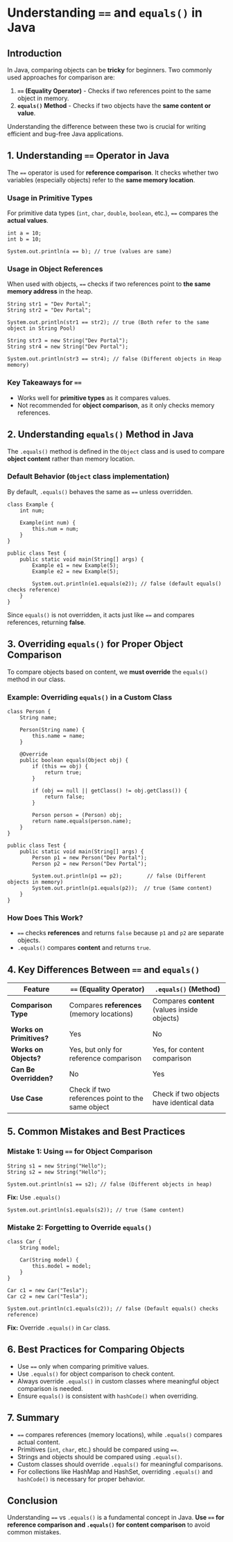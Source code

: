 # Understanding `==` and `equals()` in Java

## Introduction 
In Java, comparing objects can be **tricky** for beginners. Two commonly used approaches for comparison are:  
1. **`==` (Equality Operator)** - Checks if two references point to the same object in memory.  
2. **`equals()` Method** - Checks if two objects have the **same content or value**.  

Understanding the difference between these two is crucial for writing efficient and bug-free Java applications.

## 1. Understanding `==` Operator in Java 
The `==` operator is used for **reference comparison**. It checks whether two variables (especially objects) refer to the **same memory location**.  

### Usage in Primitive Types
For primitive data types (`int`, `char`, `double`, `boolean`, etc.), `==` compares the **actual values**.  

```
int a = 10;
int b = 10;

System.out.println(a == b); // true (values are same)
```

### Usage in Object References
When used with objects, `==` checks if two references point to **the same memory address** in the heap.  

```
String str1 = "Dev Portal";
String str2 = "Dev Portal";

System.out.println(str1 == str2); // true (Both refer to the same object in String Pool)

String str3 = new String("Dev Portal");
String str4 = new String("Dev Portal");

System.out.println(str3 == str4); // false (Different objects in Heap memory)
```

### Key Takeaways for `==`
* Works well for **primitive types** as it compares values.  
* Not recommended for **object comparison**, as it only checks memory references.  

## 2. Understanding `equals()` Method in Java
The `.equals()` method is defined in the `Object` class and is used to compare **object content** rather than memory location.  

### Default Behavior (`Object` class implementation)
By default, `.equals()` behaves the same as `==` unless overridden.  

```
class Example { 
    int num;
    
    Example(int num) { 
        this.num = num; 
    }
}

public class Test {
    public static void main(String[] args) {
        Example e1 = new Example(5);
        Example e2 = new Example(5);

        System.out.println(e1.equals(e2)); // false (default equals() checks reference)
    }
}
```
Since `equals()` is not overridden, it acts just like `==` and compares references, returning **false**.

## 3. Overriding `equals()` for Proper Object Comparison
To compare objects based on content, we **must override** the `equals()` method in our class.  

### Example: Overriding `equals()` in a Custom Class
```
class Person {
    String name;

    Person(String name) {
        this.name = name;
    }

    @Override
    public boolean equals(Object obj) {
        if (this == obj) {
            return true;
        }

        if (obj == null || getClass() != obj.getClass()) {
            return false;
        }

        Person person = (Person) obj;
        return name.equals(person.name);
    }
}

public class Test {
    public static void main(String[] args) {
        Person p1 = new Person("Dev Portal");
        Person p2 = new Person("Dev Portal");

        System.out.println(p1 == p2);        // false (Different objects in memory)
        System.out.println(p1.equals(p2));  // true (Same content)
    }
}
```

### How Does This Work?
- `==` checks **references** and returns `false` because `p1` and `p2` are separate objects.  
- `.equals()` compares **content** and returns `true`.

## 4. Key Differences Between `==` and `equals()`

| Feature            | `==` (Equality Operator)  | `.equals()` (Method) |
|--------------------|--------------------------|-----------------------|
| **Comparison Type** | Compares **references** (memory locations) | Compares **content** (values inside objects) |
| **Works on Primitives?** |  Yes |  No |
| **Works on Objects?** |  Yes, but only for reference comparison |  Yes, for content comparison |
| **Can Be Overridden?** |  No |  Yes |
| **Use Case** | Check if two references point to the same object | Check if two objects have identical data |

## 5. Common Mistakes and Best Practices
### Mistake 1: Using `==` for Object Comparison
```
String s1 = new String("Hello");
String s2 = new String("Hello");

System.out.println(s1 == s2); // false (Different objects in heap)
```
**Fix:** Use `.equals()`  
```
System.out.println(s1.equals(s2)); // true (Same content)
```

### Mistake 2: Forgetting to Override `equals()`
```
class Car {
    String model;

    Car(String model) {
        this.model = model;
    }
}

Car c1 = new Car("Tesla");
Car c2 = new Car("Tesla");

System.out.println(c1.equals(c2)); // false (Default equals() checks reference)
```
**Fix:** Override `.equals()` in `Car` class.

## 6. Best Practices for Comparing Objects
* Use `==` only when comparing primitive values.  
* Use `.equals()` for object comparison to check content.  
* Always override `.equals()` in custom classes where meaningful object comparison is needed.  
* Ensure `equals()` is consistent with `hashCode()` when overriding.  

## 7. Summary
- `==` compares references (memory locations), while `.equals()` compares actual content.  
- Primitives (`int`, `char`, etc.) should be compared using `==`.  
- Strings and objects should be compared using `.equals()`.  
- Custom classes should override `.equals()` for meaningful comparisons.  
- For collections like HashMap and HashSet, overriding `.equals()` and `hashCode()` is necessary for proper behavior.  

## **Conclusion**  
Understanding `==` vs `.equals()` is a fundamental concept in Java. **Use `==` for reference comparison and `.equals()` for content comparison** to avoid common mistakes.